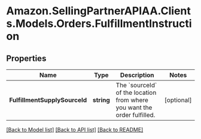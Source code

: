 # Amazon.SellingPartnerAPIAA.Clients.Models.Orders.FulfillmentInstruction
## Properties

Name | Type | Description | Notes
------------ | ------------- | ------------- | -------------
**FulfillmentSupplySourceId** | **string** | The &#x60;sourceId&#x60; of the location from where you want the order fulfilled. | [optional] 

[[Back to Model list]](../README.md#documentation-for-models) [[Back to API list]](../README.md#documentation-for-api-endpoints) [[Back to README]](../README.md)

